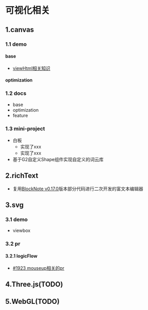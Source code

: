 # 可视化相关

## 1.canvas

### 1.1 demo
#### base
- [viewHtml相关知识]()
#### optimization

### 1.2 docs
- base
- optimization
- feature
### 1.3 mini-project
- 白板
  - 实现了xxx
  - 实现了xxx
- 基于G2自定义Shape组件实现自定义的词云库
  
## 2.richText
  - 复用[BlockNote v0.17.0](https://github.com/TypeCellOS/BlockNote)版本部分代码进行二次开发的富文本编辑器

## 3.svg

### 3.1 demo
- viewbox

### 3.2 pr

#### 3.2.1 logicFlow
- [#1923 mouseup相关的pr](mouseup相关的pr的文件夹，可以直接看README.md)

## 4.Three.js(TODO)

## 5.WebGL(TODO)
